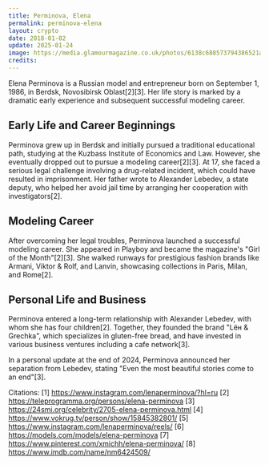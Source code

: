 ```yaml
---
title: Perminova, Elena
permalink: perminova-elena
layout: crypto
date: 2018-01-02
update: 2025-01-24
image: https://media.glamourmagazine.co.uk/photos/6138c688573794386521a065/master/w_1600%2Cc_limit/elena-Perminova-3-GL-27jul17_rex_b.jpg
credits:
---
```


Elena Perminova is a Russian model and entrepreneur born on September 1, 1986, in Berdsk, Novosibirsk Oblast[2][3]. Her life story is marked by a dramatic early experience and subsequent successful modeling career.

## Early Life and Career Beginnings

Perminova grew up in Berdsk and initially pursued a traditional educational path, studying at the Kuzbass Institute of Economics and Law. However, she eventually dropped out to pursue a modeling career[2][3]. At 17, she faced a serious legal challenge involving a drug-related incident, which could have resulted in imprisonment. Her father wrote to Alexander Lebedev, a state deputy, who helped her avoid jail time by arranging her cooperation with investigators[2].

## Modeling Career

After overcoming her legal troubles, Perminova launched a successful modeling career. She appeared in Playboy and became the magazine's "Girl of the Month"[2][3]. She walked runways for prestigious fashion brands like Armani, Viktor & Rolf, and Lanvin, showcasing collections in Paris, Milan, and Rome[2].

## Personal Life and Business

Perminova entered a long-term relationship with Alexander Lebedev, with whom she has four children[2]. Together, they founded the brand "Lён & Grechka", which specializes in gluten-free bread, and have invested in various business ventures including a cafe network[3].

In a personal update at the end of 2024, Perminova announced her separation from Lebedev, stating "Even the most beautiful stories come to an end"[3].

Citations:
[1] https://www.instagram.com/lenaperminova/?hl=ru
[2] https://teleprogramma.org/persons/elena-perminova
[3] https://24smi.org/celebrity/2705-elena-perminova.html
[4] https://www.vokrug.tv/person/show/15845382801/
[5] https://www.instagram.com/lenaperminova/reels/
[6] https://models.com/models/elena-perminova
[7] https://www.pinterest.com/xmichh/elena-perminova/
[8] https://www.imdb.com/name/nm6424509/
